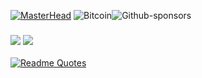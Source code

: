 [![MasterHead](https://academy-public.coinmarketcap.com/srd-optimized-uploads/19a1907084d9490caac37bef0009eb69.jpeg)](https://github.com/capko3u)
![Bitcoin](https://img.shields.io/badge/Bitcoin-000?style=for-the-badge&logo=Bitcoin%20SV&logoColor=white)![Github-sponsors](https://img.shields.io/badge/sponsor-30363D?style=for-the-badge&logo=GitHub-Sponsors&logoColor=#EA4AAA)
### [![](https://raw.githubusercontent.com/vn7n24fzkq/github-profile-summary-cards-example/master/profile-summary-card-output/transparent/1-repos-per-language.svg)](https://github.com/capko3u)        [![](https://raw.githubusercontent.com/vn7n24fzkq/github-profile-summary-cards-example/master/profile-summary-card-output/transparent/3-stats.svg)](https://github.com/capko3u)
[![Readme Quotes](https://quotes-github-readme.vercel.app/api?type=horizontal&theme=dark)](https://github.com/piyushsuthar/github-readme-quotes)


